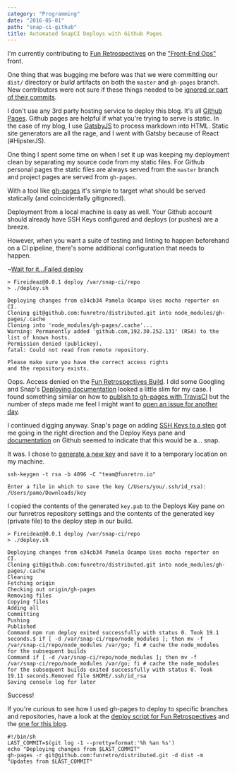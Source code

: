 ```yaml
---
category: "Programming"
date: "2016-05-01"
path: "snap-ci-github"
title: Automated SnapCI Deploys with Github Pages
---
```


I'm currently contributing to [Fun Retrospectives](http://funretro.github.io/distributed/) on the ["Front-End Ops"](https://www.smashingmagazine.com/2013/06/front-end-ops/) front.

One thing that was bugging me before was that we were committing our `dist/` directory or _build_ artifacts on both the `master` and `gh-pages` branch.
New contributors were not sure if these things needed to be [ignored or part of their commits](https://github.com/funretro/distributed/pull/84#issue-149864065).

I don't use any 3rd party hosting service to deploy this blog. It's all [Github Pages](https://pages.github.com/). Github pages are helpful if what you're trying to serve is static.
In the case of my blog, I use [GatsbyJS](https://github.com/gatsbyjs/gatsby) to process markdown into HTML. Static site generators are all the rage, and I went with Gatsby because of React (#HipsterJS).

One thing I spent some time on when I set it up was keeping my deployment clean by separating my source code from my static files.
For Github personal pages the static files are always served from the `master` branch and project pages are served from `gh-pages`.

With a tool like [gh-pages](https://npmjs.com/package/gh-pages) it's simple to target what should be served statically (and coincidentally gitignored).

Deployment from a local machine is easy as well. Your Github account should already have SSH Keys configured and deploys (or pushes) are a breeze.

However, when you want a suite of testing and linting to happen beforehand on a CI pipeline, there's some additional configuration that needs to happen.

~[Wait for it...Failed deploy](failed-deploy.png)

```shell
> Fireideaz@0.0.1 deploy /var/snap-ci/repo
> ./deploy.sh

Deploying changes from e34cb34 Pamela Ocampo Uses mocha reporter on CI.
Cloning git@github.com:funretro/distributed.git into node_modules/gh-pages/.cache
Cloning into 'node_modules/gh-pages/.cache'...
Warning: Permanently added 'github.com,192.30.252.131' (RSA) to the list of known hosts.
Permission denied (publickey).
fatal: Could not read from remote repository.

Please make sure you have the correct access rights
and the repository exists.
```

Oops. Access denied on the [Fun Retrospectives Build](https://snap-ci.com/funretro/distributed/branch/master). I did some Googling and Snap's [Deploying documentation](https://docs.snap-ci.com/getting-started/deploy-with-snap/) looked a little slim for my case.
I found something similar on how to [publish to gh-pages with TravisCI](https://medium.com/@nthgergo/publishing-gh-pages-with-travis-ci-53a8270e87db#.o46hdptyz) but the number of steps made me feel I might want to [open an issue for another day](https://github.com/funretro/distributed/issues/92).

I continued digging anyway.
Snap's page on adding [SSH Keys to a step](https://docs.snap-ci.com/getting-started/ssh-keys/) got me going in the right direction and
the Deploy Keys pane and [documentation](https://developer.github.com/guides/managing-deploy-keys/#deploy-keys) on Github seemed to indicate that this would be a... snap.

It was.
I chose to [generate a new key](https://help.github.com/articles/generating-a-new-ssh-key-and-adding-it-to-the-ssh-agent/) and save it to a temporary location on my machine.

```
ssh-keygen -t rsa -b 4096 -C "team@funretro.io"
```

```
Enter a file in which to save the key (/Users/you/.ssh/id_rsa): /Users/pamo/Downloads/key
```

I copied the contents of the generated `key.pub` to the Deploys Key pane on our
funretros repository settings and the contents of the generated key (private file) to the deploy step in our build.

```
> Fireideaz@0.0.1 deploy /var/snap-ci/repo
> ./deploy.sh

Deploying changes from e34cb34 Pamela Ocampo Uses mocha reporter on CI.
Cloning git@github.com:funretro/distributed.git into node_modules/gh-pages/.cache
Cleaning
Fetching origin
Checking out origin/gh-pages
Removing files
Copying files
Adding all
Committing
Pushing
Published
Command npm run deploy exited successfully with status 0. Took 19.1 seconds.$ if [ -d /var/snap-ci/repo/node_modules ]; then mv -f /var/snap-ci/repo/node_modules /var/go; fi # cache the node_modules for the subsequent builds
Command if [ -d /var/snap-ci/repo/node_modules ]; then mv -f /var/snap-ci/repo/node_modules /var/go; fi # cache the node_modules for the subsequent builds exited successfully with status 0. Took 19.11 seconds.Removed file $HOME/.ssh/id_rsa
Saving console log for later
```

Success!

If you're curious to see how I used gh-pages to deploy to specific branches and repositories, have a look at the [deploy script for Fun Retrospectives](https://github.com/funretro/distributed/blob/master/deploy.sh) and the [one for this blog](https://github.com/pamo/pamo.github.io/blob/development/package.json#L10).

```
#!/bin/sh
LAST_COMMIT=$(git log -1 --pretty=format:'%h %an %s')
echo "Deploying changes from $LAST_COMMIT"
gh-pages -r git@github.com:funretro/distributed.git -d dist -m "Updates from $LAST_COMMIT"
```
